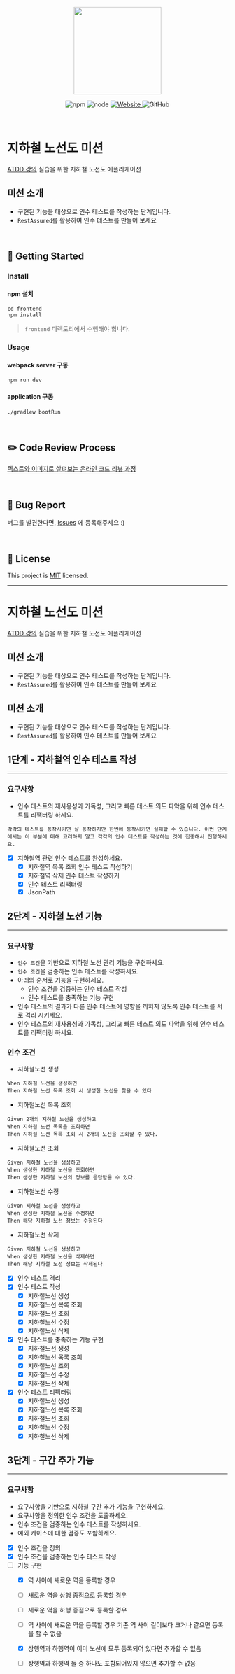 <p align="center">
    <img width="200px;" src="https://raw.githubusercontent.com/woowacourse/atdd-subway-admin-frontend/master/images/main_logo.png"/>
</p>
<p align="center">
  <img alt="npm" src="https://img.shields.io/badge/npm-6.14.15-blue">
  <img alt="node" src="https://img.shields.io/badge/node-14.18.2-blue">
  <a href="https://edu.nextstep.camp/c/R89PYi5H" alt="nextstep atdd">
    <img alt="Website" src="https://img.shields.io/website?url=https%3A%2F%2Fedu.nextstep.camp%2Fc%2FR89PYi5H">
  </a>
  <img alt="GitHub" src="https://img.shields.io/github/license/next-step/atdd-subway-admin">
</p>

<br>

# 지하철 노선도 미션
[ATDD 강의](https://edu.nextstep.camp/c/R89PYi5H) 실습을 위한 지하철 노선도 애플리케이션

## 미션 소개
- 구현된 기능을 대상으로 인수 테스트를 작성하는 단계입니다.
- `RestAssured`를 활용하여 인수 테스트를 만들어 보세요

<br>

## 🚀 Getting Started

### Install
#### npm 설치
```
cd frontend
npm install
```
> `frontend` 디렉토리에서 수행해야 합니다.

### Usage
#### webpack server 구동
```
npm run dev
```
#### application 구동
```
./gradlew bootRun
```
<br>

## ✏️ Code Review Process
[텍스트와 이미지로 살펴보는 온라인 코드 리뷰 과정](https://github.com/next-step/nextstep-docs/tree/master/codereview)

<br>

## 🐞 Bug Report

버그를 발견한다면, [Issues](https://github.com/next-step/atdd-subway-admin/issues) 에 등록해주세요 :)

<br>

## 📝 License

This project is [MIT](https://github.com/next-step/atdd-subway-admin/blob/master/LICENSE.md) licensed.

---

# 지하철 노선도 미션
[ATDD 강의](https://edu.nextstep.camp/c/R89PYi5H) 실습을 위한 지하철 노선도 애플리케이션

## 미션 소개
- 구현된 기능을 대상으로 인수 테스트를 작성하는 단계입니다.
- `RestAssured`를 활용하여 인수 테스트를 만들어 보세요

## 미션 소개
- 구현된 기능을 대상으로 인수 테스트를 작성하는 단계입니다.
- `RestAssured`를 활용하여 인수 테스트를 만들어 보세요

## 1단계 - 지하철역 인수 테스트 작성

---

### 요구사항
- 인수 테스트의 재사용성과 가독성, 그리고 빠른 테스트 의도 파악을 위해 인수 테스트를 리팩터링 하세요.
```text
각각의 테스트를 동작시키면 잘 동작하지만 한번에 동작시키면 실패할 수 있습니다. 이번 단계에서는 이 부분에 대해 고려하지 말고 각각의 인수 테스트를 작성하는 것에 집중해서 진행하세요.
```
- [x] 지하철역 관련 인수 테스트를 완성하세요.
  - [x] 지하철역 목록 조회 인수 테스트 작성하기
  - [x] 지하철역 삭제 인수 테스트 작성하기
  - [x] 인수 테스트 리팩터링
  - [x] JsonPath

## 2단계 - 지하철 노선 기능

---

### 요구사항
- `인수 조건`을 기반으로 지하철 노선 관리 기능을 구현하세요.
- `인수 조건`을 검증하는 인수 테스트를 작성하세요.
- 아래의 순서로 기능을 구현하세요.
  - 인수 조건을 검증하는 인수 테스트 작성
  - 인수 테스트를 충족하는 기능 구현
- 인수 테스트의 결과가 다른 인수 테스트에 영향을 끼치지 않도록 인수 테스트를 서로 격리 시키세요.
- 인수 테스트의 재사용성과 가독성, 그리고 빠른 테스트 의도 파악을 위해 인수 테스트를 리팩터링 하세요.

### 인수 조건
- 지하철노선 생성
```text
When 지하철 노선을 생성하면
Then 지하철 노선 목록 조회 시 생성한 노선을 찾을 수 있다
```

- 지하철노선 목록 조회
```text
Given 2개의 지하철 노선을 생성하고
When 지하철 노선 목록을 조회하면
Then 지하철 노선 목록 조회 시 2개의 노선을 조회할 수 있다.
```

- 지하철노선 조회
```text
Given 지하철 노선을 생성하고
When 생성한 지하철 노선을 조회하면
Then 생성한 지하철 노선의 정보를 응답받을 수 있다.
```

- 지하철노선 수정
```text
Given 지하철 노선을 생성하고
When 생성한 지하철 노선을 수정하면
Then 해당 지하철 노선 정보는 수정된다
```

- 지하철노선 삭제
```text
Given 지하철 노선을 생성하고
When 생성한 지하철 노선을 삭제하면
Then 해당 지하철 노선 정보는 삭제된다
```

- [x] 인수 테스트 격리
- [x] 인수 테스트 작성
  - [x] 지하철노선 생성
  - [x] 지하철노선 목록 조회
  - [x] 지하철노선 조회
  - [x] 지하철노선 수정
  - [x] 지하철노선 삭제
- [x] 인수 테스트를 충족하는 기능 구현
  - [x] 지하철노선 생성
  - [x] 지하철노선 목록 조회
  - [x] 지하철노선 조회
  - [x] 지하철노선 수정
  - [x] 지하철노선 삭제
- [x] 인수 테스트 리팩터링
  - [x] 지하철노선 생성
  - [x] 지하철노선 목록 조회
  - [x] 지하철노선 조회
  - [x] 지하철노선 수정
  - [x] 지하철노선 삭제

## 3단계 - 구간 추가 기능

---

### 요구사항
- 요구사항을 기반으로 지하철 구간 추가 기능을 구현하세요.
- 요구사항을 정의한 인수 조건을 도출하세요.
- 인수 조건을 검증하는 인수 테스트를 작성하세요.
- 예외 케이스에 대한 검증도 포함하세요.

- [x] 인수 조건을 정의
- [x] 인수 조건을 검증하는 인수 테스트 작성
- [ ] 기능 구현
  - [x] 역 사이에 새로운 역을 등록할 경우
  - [ ] 새로운 역을 상행 종점으로 등록할 경우
  - [ ] 새로운 역을 하행 종점으로 등록할 경우
  - [ ] 역 사이에 새로운 역을 등록할 경우 기존 역 사이 길이보다 크거나 같으면 등록을 할 수 없음
  - [x] 상행역과 하행역이 이미 노선에 모두 등록되어 있다면 추가할 수 없음
  - [ ] 상행역과 하행역 둘 중 하나도 포함되어있지 않으면 추가할 수 없음

